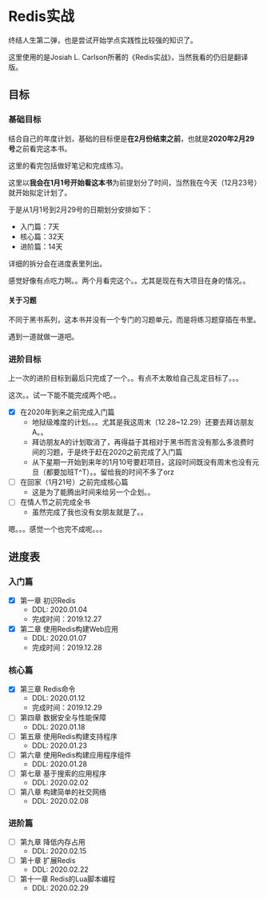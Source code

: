 # Redis实战

终结人生第二弹，也是尝试开始学点实践性比较强的知识了。

这里使用的是Josiah L. Carlson所著的《Redis实战》，当然我看的仍旧是翻译版。

## 目标

### 基础目标

结合自己的年度计划，基础的目标便是**在2月份结束之前**，也就是**2020年2月29号**之前看完这本书。

这里的看完包括做好笔记和完成练习。

这里以**我会在1月1号开始看这本书**为前提划分了时间，当然我在今天（12月23号）就开始拟定计划了。

于是从1月1号到2月29号的日期划分安排如下：

+ 入门篇：7天
+ 核心篇：32天
+ 进阶篇：14天

详细的拆分会在进度表里列出。

感觉好像有点吃力啊。。两个月看完这个。。尤其是现在有大项目在身的情况。。

#### 关于习题

不同于黑书系列，这本书并没有一个专门的习题单元，而是将练习题穿插在书里。

遇到一道就做一道吧。

### 进阶目标

上一次的进阶目标到最后只完成了一个。。有点不太敢给自己乱定目标了。。。

这次。。试一下能不能完成两个吧。。

+ [x] 在2020年到来之前完成入门篇
  + 地狱级难度的计划。。。尤其是我这周末（12.28~12.29）还要去拜访朋友A。。
  + 拜访朋友A的计划取消了，再得益于其相对于黑书而言没有那么多浪费时间的习题，于是终于赶在2020之前完成了入门篇
  + 从下星期一开始到来年的1月10号要赶项目，这段时间既没有周末也没有元旦（都要加班T^T）。。留给我的时间不多了orz
+ [ ] 在回家（1月21号）之前完成核心篇
  + 这是为了能腾出时间来给另一个企划。。
+ [ ] 在情人节之前完成全书
  + 虽然完成了我也没有女朋友就是了。。

嗯。。。感觉一个也完不成呢。。。

## 进度表

### 入门篇

+ [x] 第一章 初识Redis
  + DDL: 2020.01.04
  + 完成时间：2019.12.27
+ [x] 第二章 使用Redis构建Web应用
  + DDL: 2020.01.07
  + 完成时间：2019.12.28

### 核心篇

+ [x] 第三章 Redis命令
  + DDL: 2020.01.12
  + 完成时间：2019.12.29
+ [ ] 第四章 数据安全与性能保障
  + DDL: 2020.01.18
+ [ ] 第五章 使用Redis构建支持程序
  + DDL: 2020.01.23
+ [ ] 第六章 使用Redis构建应用程序组件
  + DDL: 2020.01.28
+ [ ] 第七章 基于搜索的应用程序
  + DDL: 2020.02.02
+ [ ] 第八章 构建简单的社交网络
  + DDL: 2020.02.08

### 进阶篇

+ [ ] 第九章 降低内存占用
  + DDL: 2020.02.15
+ [ ] 第十章 扩展Redis
  + DDL: 2020.02.22
+ [ ] 第十一章 Redis的Lua脚本编程
  + DDL: 2020.02.29